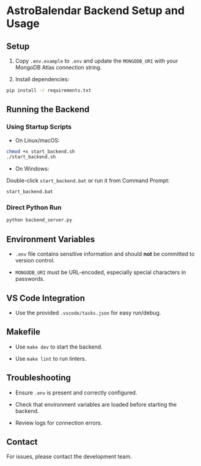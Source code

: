 # AstroBalendar Backend Setup and Usage

## Setup

1. Copy `.env.example` to `.env` and update the `MONGODB_URI` with your MongoDB Atlas connection string.

2. Install dependencies:

```bash
pip install -r requirements.txt
```

## Running the Backend

### Using Startup Scripts

- On Linux/macOS:

```bash
chmod +x start_backend.sh
./start_backend.sh
```

- On Windows:

Double-click `start_backend.bat` or run it from Command Prompt:

```cmd
start_backend.bat
```

### Direct Python Run

```bash
python backend_server.py
```

## Environment Variables

- `.env` file contains sensitive information and should **not** be committed to version control.

- `MONGODB_URI` must be URL-encoded, especially special characters in passwords.

## VS Code Integration

- Use the provided `.vscode/tasks.json` for easy run/debug.

## Makefile

- Use `make dev` to start the backend.

- Use `make lint` to run linters.

## Troubleshooting

- Ensure `.env` is present and correctly configured.

- Check that environment variables are loaded before starting the backend.

- Review logs for connection errors.

## Contact

For issues, please contact the development team.

